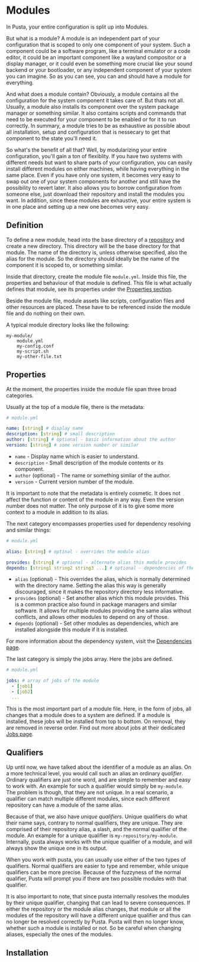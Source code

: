 # Modules
In Pusta, your entire configuration is split up into Modules. 

But what is a module? A module is an independent part of your configuration that is scoped to only one component of your system. Such a component could be a software program, like a terminal emulator or a code editor, it could be an important component like a wayland compositor or a display manager, or it could even be something more crucial like your sound backend or your bootloader, or any independent component of your system you can imagine. So as you can see, you can and should have a module for everything. 

And what does a module contain? Obviously, a module contains all the configuration for the system component it takes care of. But thats not all. Usually, a module also installs its component over the system package manager or something similar. It also contains scripts and commands that need to be executed for your component to be enabled or for it to run correctly. In summary, a module tries to be as exhaustive as possible about all installation, setup and configuration that is nessecary to get that component to the state you'll need it.

So what's the benefit of all that? Well, by modularizing your entire configuration, you'll gain a ton of flexiblity. If you have two systems with different needs but want to share parts of your configuration, you can easily install different modules on either machines, while having everything in the same place. Even if you have only one system, it becomes very easy to swap out one of your system components for another and still have the possibility to revert later. It also allows you to borrow configuration from someone else, just download their repository and install the modules you want. In addition, since these modules are exhaustive, your entire system is in one place and setting up a new one becomes very easy.

## Definition
To define a new module, head into the base directory of a [repository](repository) and create a new directory. This directory will be the base directory for that module. The name of the directory is, unless otherwise specified, also the alias for the module. So the directory should ideally be the name of the component it is scoped to, or something similar.

Inside that directory, create the module file `module.yml`. Inside this file, the properties and behaviour of that module is defined. This file is what actually defines that module, see its properties under the [Properties section](#properties). 

Beside the module file, module assets like scripts, configuration files and other resources are placed. These have to be referenced inside the module file and do nothing on their own.

A typical module directory looks like the following:
```
my-module/
    module.yml
    my-config.conf
    my-script.sh
    my-other-file.txt
```
## Properties
At the moment, the properties inside the module file span three broad categories.

Usually at the top of a module file, there is the metadata:
```yml
# module.yml

name: [string] # display name
description: [string] # small description
author: [string] # optional - basic information about the author
version: [string] # some version number or similar
```
- `name` - Display name which is easier to understand.
- `description` - Small description of the module contents or its component.
- `author` (optional) - The name or something similar of the author.
- `version` - Current version number of the module.

It is important to note that the metadata is entirely cosmetic. It does not affect the function or content of the module in any way. Even the version number does not matter. The only purpose of it is to give some more context to a module in addition to its alias.

The next category encompasses properties used for dependency resolving and similar things:
```yml
# module.yml

alias: [string] # optinal - overrides the module alias

provides: [string] # optional - alternate alias this module provides
depends: [string1 string2 string3 ...] # optional - dependencies of the module
```

- `alias` (optional) - This overrides the alias, which is normally determined with the directory name. Setting the alias this way is generally discouraged, since it makes the repository directory less informative.
- `provides` (optional) - Set another alias which this module provides. This is a common practice also found in package managers and similar software. It allows for multiple modules providing the same alias without conflicts, and allows other modules to depend on any of those.
- `depends` (optional) - Set other modules as dependencies, which are installed alongside this module if it is installed.

For more information about the dependency system, visit the [Dependencies page](dependencies).

The last category is simply the jobs array. Here the jobs are defined.
```yml
# module.yml

jobs: # array of jobs of the module
  - [job1]
  - [job2]
  ...
```

This is the most important part of a module file. Here, in the form of jobs, all changes that a module does to a system are defined. If a module is installed, these jobs will be installed from top to bottom. On removal, they are removed in reverse order. Find out more about jobs at their dedicated [Jobs page](jobs).

## Qualifiers
Up until now, we have talked about the identifier of a module as an alias. On a more technical level, you would call such an alias an ordinary *qualifier*. Ordinary qualifiers are just one word, and are simple to remember and easy to work with. An example for such a qualifier would simply be `my-module`. The problem is though, that they are not unique. In a real scenario, a qualifier can match multiple different modules, since each different repository can have a module of the same alias.

Because of that, we also have *unique qualifiers*. Unique qualifiers do what their name says, contrary to normal qualifiers, they are unique. They are comprised of their repository alias, a slash, and the normal qualifier of the module. An example for a unique qualifier is `my-repository/my-module`. Internally, pusta always works with the unique qualifier of a module, and will always show the unique one in its output. 

When you work with pusta, you can usually use either of the two types of qualifiers. Normal qualifiers are easier to type and remember, while unique qualifiers can be more precise. Because of the fuzzyness of the normal qualifier, Pusta will prompt you if there are two possible modules with that qualifier.

It is also important to note, that since pusta internally resolves the modules by their unique qualifier, changing that can lead to severe consequences. If either the repository or the module alias changes, that module or all the modules of the repository will have a different unique qualifier and thus can no longer be resolved correctly by Pusta. Pusta will then no longer know, whether such a module is installed or not. So be careful when changing aliases, especially the ones of the modules.

## Installation